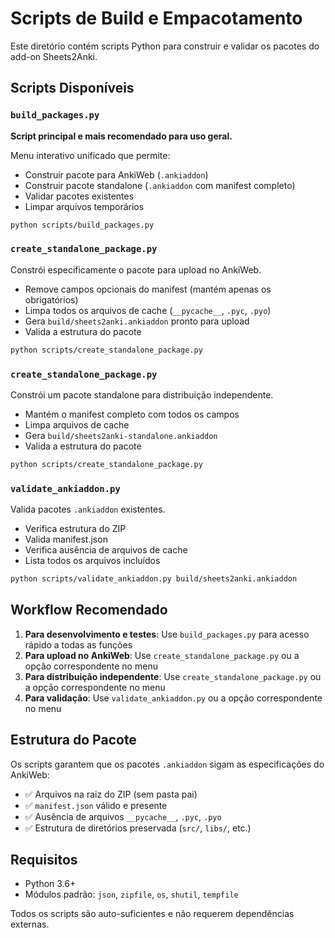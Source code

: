 # Scripts de Build e Empacotamento

Este diretório contém scripts Python para construir e validar os pacotes do add-on Sheets2Anki.

## Scripts Disponíveis

### `build_packages.py`
**Script principal e mais recomendado para uso geral.**

Menu interativo unificado que permite:
- Construir pacote para AnkiWeb (`.ankiaddon`)
- Construir pacote standalone (`.ankiaddon` com manifest completo)
- Validar pacotes existentes
- Limpar arquivos temporários

```bash
python scripts/build_packages.py
```

### `create_standalone_package.py`
Constrói especificamente o pacote para upload no AnkiWeb.

- Remove campos opcionais do manifest (mantém apenas os obrigatórios)
- Limpa todos os arquivos de cache (`__pycache__`, `.pyc`, `.pyo`)
- Gera `build/sheets2anki.ankiaddon` pronto para upload
- Valida a estrutura do pacote

```bash
python scripts/create_standalone_package.py
```

### `create_standalone_package.py`
Constrói um pacote standalone para distribuição independente.

- Mantém o manifest completo com todos os campos
- Limpa arquivos de cache
- Gera `build/sheets2anki-standalone.ankiaddon`
- Valida a estrutura do pacote

```bash
python scripts/create_standalone_package.py
```

### `validate_ankiaddon.py`
Valida pacotes `.ankiaddon` existentes.

- Verifica estrutura do ZIP
- Valida manifest.json
- Verifica ausência de arquivos de cache
- Lista todos os arquivos incluídos

```bash
python scripts/validate_ankiaddon.py build/sheets2anki.ankiaddon
```

## Workflow Recomendado

1. **Para desenvolvimento e testes**: Use `build_packages.py` para acesso rápido a todas as funções
2. **Para upload no AnkiWeb**: Use `create_standalone_package.py` ou a opção correspondente no menu
3. **Para distribuição independente**: Use `create_standalone_package.py` ou a opção correspondente no menu
4. **Para validação**: Use `validate_ankiaddon.py` ou a opção correspondente no menu

## Estrutura do Pacote

Os scripts garantem que os pacotes `.ankiaddon` sigam as especificações do AnkiWeb:

- ✅ Arquivos na raiz do ZIP (sem pasta pai)
- ✅ `manifest.json` válido e presente
- ✅ Ausência de arquivos `__pycache__`, `.pyc`, `.pyo`
- ✅ Estrutura de diretórios preservada (`src/`, `libs/`, etc.)

## Requisitos

- Python 3.6+
- Módulos padrão: `json`, `zipfile`, `os`, `shutil`, `tempfile`

Todos os scripts são auto-suficientes e não requerem dependências externas.
